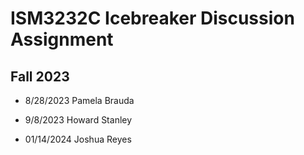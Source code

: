 # ISM3232C Icebreaker Discussion Assignment

## Fall 2023

- 8/28/2023 Pamela Brauda 
- 9/8/2023 Howard Stanley

- 01/14/2024 Joshua Reyes  
  
